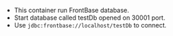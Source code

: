- This container run FrontBase database.
- Start database called testDb opened on 30001 port.
- Use `jdbc:frontbase://localhost/testDb` to connect.
